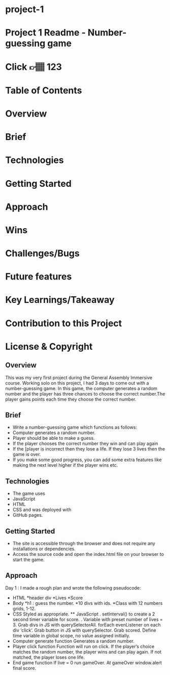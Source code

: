 # project-1

# Project 1 Readme - Number-guessing game
# Click 👉🏽 123
# Table of Contents
# Overview
# Brief
# Technologies
# Getting Started
# Approach
# Wins
# Challenges/Bugs
# Future features
# Key Learnings/Takeaway
# Contribution to this Project
# License & Copyright


## Overview
This was my very first project during the General Assembly Immersive course. Working solo on this project, I had 3 days to come out with a number-guessing game.
In this game, the computer generates a random number and the player has three chances to choose the correct number.The player gains points each time they choose the correct number. 

## Brief
- Write a number-guessing game which functions as follows:
- Computer generates a random number.
- Player should be able to make a guess.
- If the player chooses the correct number they win and can play again
- If the [player is incorrect then they lose a life. If they lose 3 lives then the game is over.
- If you make some good progress, you can add some extra features like making the next level higher if the player wins etc. 

##  Technologies
- The game uses  
- JavaScript
- HTML
- CSS and was deployed with 
- GitHub pages.

##  Getting Started
- The site is accessible through the browser and does not require any installations or dependencies.
- Access the source code and open the index.html file on your browser to start the game.

## Approach 
Day 1 : I made a rough plan and wrote the following pseudocode:
* HTML
  *header div
  *Lives 
  *Score
* Body
  *h1 : guess the number.
  *10 divs with ids.
  *Class with 12 numbers grids, 1-12.
* CSS
Styled as appropriate.
** JavaScript
. setInterval() to create a 2 second timer variable for score.
. Variable with preset number of lives = 3.
Grab divs in JS with querySelectorAll.
forEach evenListener on each div ‘click’.
Grab button in JS with querySelector.
Grab scored.
Define time variable in global scope, no value assigned initially.
* Computer generate function
Generates a random number.
* Player click function
Function will run on click.
If the player’s choice matches the random number, the player wins and can play again.
If not matched, the player loses one life.
* End game function
If live = 0 run gameOver.
At gameOver window.alert final score.
